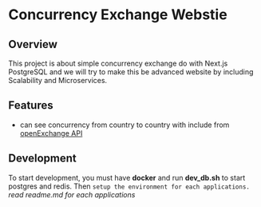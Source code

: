# Concurrency Exchange Webstie

## Overview

This project is about simple concurrency exchange do with Next.js PostgreSQL and we will try to make this be advanced website by including Scalability and Microservices.

## Features

- can see concurrency from country to country with include from [openExchange API](https://openexchangerates.org/)

## Development

To start development, you must have **docker** and run **dev_db.sh** to start postgres and redis. Then `setup the environment for each applications.` _read readme.md for each applications_
